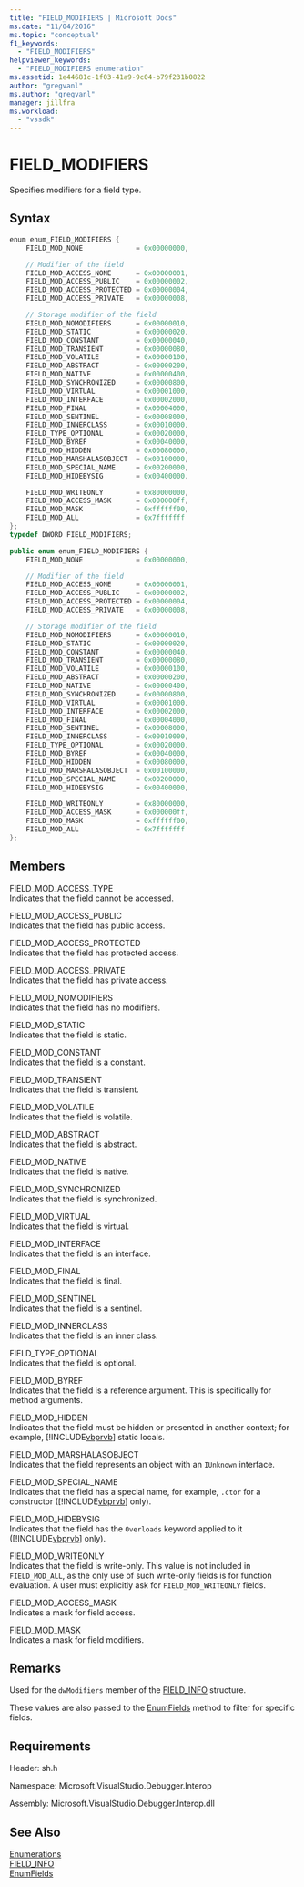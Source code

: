 ```yaml
---
title: "FIELD_MODIFIERS | Microsoft Docs"
ms.date: "11/04/2016"
ms.topic: "conceptual"
f1_keywords:
  - "FIELD_MODIFIERS"
helpviewer_keywords:
  - "FIELD_MODIFIERS enumeration"
ms.assetid: 1e44681c-1f03-41a9-9c04-b79f231b0822
author: "gregvanl"
ms.author: "gregvanl"
manager: jillfra
ms.workload:
  - "vssdk"
---
```

# FIELD_MODIFIERS
Specifies modifiers for a field type.

## Syntax

```cpp
enum enum_FIELD_MODIFIERS {
    FIELD_MOD_NONE             = 0x00000000,

    // Modifier of the field
    FIELD_MOD_ACCESS_NONE      = 0x00000001,
    FIELD_MOD_ACCESS_PUBLIC    = 0x00000002,
    FIELD_MOD_ACCESS_PROTECTED = 0x00000004,
    FIELD_MOD_ACCESS_PRIVATE   = 0x00000008,

    // Storage modifier of the field
    FIELD_MOD_NOMODIFIERS      = 0x00000010,
    FIELD_MOD_STATIC           = 0x00000020,
    FIELD_MOD_CONSTANT         = 0x00000040,
    FIELD_MOD_TRANSIENT        = 0x00000080,
    FIELD_MOD_VOLATILE         = 0x00000100,
    FIELD_MOD_ABSTRACT         = 0x00000200,
    FIELD_MOD_NATIVE           = 0x00000400,
    FIELD_MOD_SYNCHRONIZED     = 0x00000800,
    FIELD_MOD_VIRTUAL          = 0x00001000,
    FIELD_MOD_INTERFACE        = 0x00002000,
    FIELD_MOD_FINAL            = 0x00004000,
    FIELD_MOD_SENTINEL         = 0x00008000,
    FIELD_MOD_INNERCLASS       = 0x00010000,
    FIELD_TYPE_OPTIONAL        = 0x00020000,
    FIELD_MOD_BYREF            = 0x00040000,
    FIELD_MOD_HIDDEN           = 0x00080000,
    FIELD_MOD_MARSHALASOBJECT  = 0x00100000,
    FIELD_MOD_SPECIAL_NAME     = 0x00200000,
    FIELD_MOD_HIDEBYSIG        = 0x00400000,

    FIELD_MOD_WRITEONLY        = 0x80000000,
    FIELD_MOD_ACCESS_MASK      = 0x000000ff,
    FIELD_MOD_MASK             = 0xffffff00,
    FIELD_MOD_ALL              = 0x7fffffff
};
typedef DWORD FIELD_MODIFIERS;
```

```csharp
public enum enum_FIELD_MODIFIERS {
    FIELD_MOD_NONE             = 0x00000000,

    // Modifier of the field
    FIELD_MOD_ACCESS_NONE      = 0x00000001,
    FIELD_MOD_ACCESS_PUBLIC    = 0x00000002,
    FIELD_MOD_ACCESS_PROTECTED = 0x00000004,
    FIELD_MOD_ACCESS_PRIVATE   = 0x00000008,

    // Storage modifier of the field
    FIELD_MOD_NOMODIFIERS      = 0x00000010,
    FIELD_MOD_STATIC           = 0x00000020,
    FIELD_MOD_CONSTANT         = 0x00000040,
    FIELD_MOD_TRANSIENT        = 0x00000080,
    FIELD_MOD_VOLATILE         = 0x00000100,
    FIELD_MOD_ABSTRACT         = 0x00000200,
    FIELD_MOD_NATIVE           = 0x00000400,
    FIELD_MOD_SYNCHRONIZED     = 0x00000800,
    FIELD_MOD_VIRTUAL          = 0x00001000,
    FIELD_MOD_INTERFACE        = 0x00002000,
    FIELD_MOD_FINAL            = 0x00004000,
    FIELD_MOD_SENTINEL         = 0x00008000,
    FIELD_MOD_INNERCLASS       = 0x00010000,
    FIELD_TYPE_OPTIONAL        = 0x00020000,
    FIELD_MOD_BYREF            = 0x00040000,
    FIELD_MOD_HIDDEN           = 0x00080000,
    FIELD_MOD_MARSHALASOBJECT  = 0x00100000,
    FIELD_MOD_SPECIAL_NAME     = 0x00200000,
    FIELD_MOD_HIDEBYSIG        = 0x00400000,

    FIELD_MOD_WRITEONLY        = 0x80000000,
    FIELD_MOD_ACCESS_MASK      = 0x000000ff,
    FIELD_MOD_MASK             = 0xffffff00,
    FIELD_MOD_ALL              = 0x7fffffff
};
```

## Members
FIELD_MOD_ACCESS_TYPE  
Indicates that the field cannot be accessed.

FIELD_MOD_ACCESS_PUBLIC  
Indicates that the field has public access.

FIELD_MOD_ACCESS_PROTECTED  
Indicates that the field has protected access.

FIELD_MOD_ACCESS_PRIVATE  
Indicates that the field has private access.

FIELD_MOD_NOMODIFIERS  
Indicates that the field has no modifiers.

FIELD_MOD_STATIC  
Indicates that the field is static.

FIELD_MOD_CONSTANT  
Indicates that the field is a constant.

FIELD_MOD_TRANSIENT  
Indicates that the field is transient.

FIELD_MOD_VOLATILE  
Indicates that the field is volatile.

FIELD_MOD_ABSTRACT  
Indicates that the field is abstract.

FIELD_MOD_NATIVE  
Indicates that the field is native.

FIELD_MOD_SYNCHRONIZED  
Indicates that the field is synchronized.

FIELD_MOD_VIRTUAL  
Indicates that the field is virtual.

FIELD_MOD_INTERFACE  
Indicates that the field is an interface.

FIELD_MOD_FINAL  
Indicates that the field is final.

FIELD_MOD_SENTINEL  
Indicates that the field is a sentinel.

FIELD_MOD_INNERCLASS  
Indicates that the field is an inner class.

FIELD_TYPE_OPTIONAL  
Indicates that the field is optional.

FIELD_MOD_BYREF  
Indicates that the field is a reference argument. This is specifically for method arguments.

FIELD_MOD_HIDDEN  
Indicates that the field must be hidden or presented in another context; for example, [!INCLUDE[vbprvb](../../../code-quality/includes/vbprvb_md.md)] static locals.

FIELD_MOD_MARSHALASOBJECT  
Indicates that the field represents an object with an `IUnknown` interface.

FIELD_MOD_SPECIAL_NAME  
Indicates that the field has a special name, for example, `.ctor` for a constructor ([!INCLUDE[vbprvb](../../../code-quality/includes/vbprvb_md.md)] only).

FIELD_MOD_HIDEBYSIG  
Indicates that the field has the `Overloads` keyword applied to it ([!INCLUDE[vbprvb](../../../code-quality/includes/vbprvb_md.md)] only).

FIELD_MOD_WRITEONLY  
Indicates that the field is write-only. This value is not included in `FIELD_MOD_ALL`, as the only use of such write-only fields is for function evaluation. A user must explicitly ask for `FIELD_MOD_WRITEONLY` fields.

FIELD_MOD_ACCESS_MASK  
Indicates a mask for field access.

FIELD_MOD_MASK  
Indicates a mask for field modifiers.

## Remarks
Used for the `dwModifiers` member of the [FIELD_INFO](../../../extensibility/debugger/reference/field-info.md) structure.

These values are also passed to the [EnumFields](../../../extensibility/debugger/reference/idebugcontainerfield-enumfields.md) method to filter for specific fields.

## Requirements
Header: sh.h

Namespace: Microsoft.VisualStudio.Debugger.Interop

Assembly: Microsoft.VisualStudio.Debugger.Interop.dll

## See Also
[Enumerations](../../../extensibility/debugger/reference/enumerations-visual-studio-debugging.md)  
[FIELD_INFO](../../../extensibility/debugger/reference/field-info.md)  
[EnumFields](../../../extensibility/debugger/reference/idebugcontainerfield-enumfields.md)
